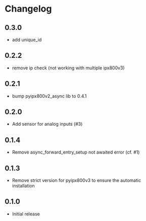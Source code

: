 # Changelog

## 0.3.0

- add unique_id

## 0.2.2

- remove ip check (not working with multiple ipx800v3)

## 0.2.1

- bump pyipx800v2_async lib to 0.4.1

## 0.2.0

- Add sensor for analog inputs (#3)

## 0.1.4

- Remove async_forward_entry_setup not awaited error (cf. #1)

## 0.1.3

- Remove strict version for pyipx800v3 to ensure the automatic installation

## 0.1.0

- Initial release
